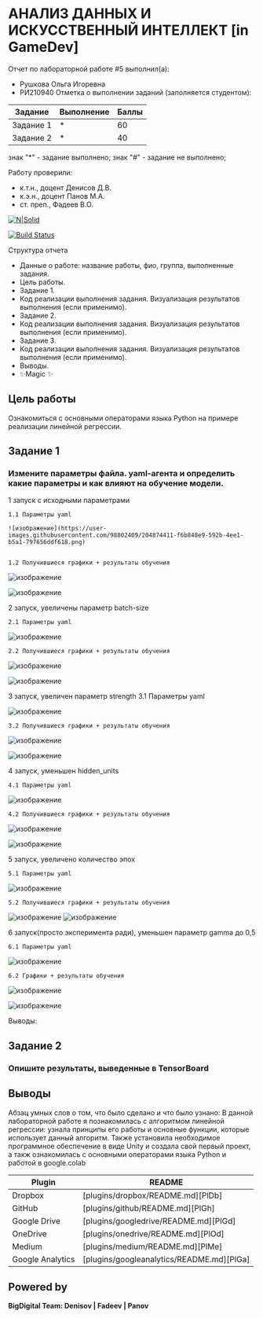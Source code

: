 # АНАЛИЗ ДАННЫХ И ИСКУССТВЕННЫЙ ИНТЕЛЛЕКТ [in GameDev]
Отчет по лабораторной работе #5 выполнил(а):
- Рушкова Ольга Игоревна
- РИ210940
Отметка о выполнении заданий (заполняется студентом):

| Задание | Выполнение | Баллы |
| ------ | ------ | ------ |
| Задание 1 | * | 60 |
| Задание 2 | * | 40 |

знак "*" - задание выполнено; знак "#" - задание не выполнено;

Работу проверили:
- к.т.н., доцент Денисов Д.В.
- к.э.н., доцент Панов М.А.
- ст. преп., Фадеев В.О.

[![N|Solid](https://cldup.com/dTxpPi9lDf.thumb.png)](https://nodesource.com/products/nsolid)

[![Build Status](https://travis-ci.org/joemccann/dillinger.svg?branch=master)](https://travis-ci.org/joemccann/dillinger)

Структура отчета

- Данные о работе: название работы, фио, группа, выполненные задания.
- Цель работы.
- Задание 1.
- Код реализации выполнения задания. Визуализация результатов выполнения (если применимо).
- Задание 2.
- Код реализации выполнения задания. Визуализация результатов выполнения (если применимо).
- Задание 3.
- Код реализации выполнения задания. Визуализация результатов выполнения (если применимо).
- Выводы.
- ✨Magic ✨

## Цель работы
Ознакомиться с основными операторами языка Python на примере реализации линейной регрессии.

## Задание 1
### Измените параметры файла. yaml-агента и определить какие параметры и как влияют на обучение модели.
1 запуск с исходными параметрами

    1.1 Параметры yaml

    ![изображение](https://user-images.githubusercontent.com/98802409/204874411-f6b848e9-592b-4ee1-b5a1-797656ddf618.png)


    1.2 Получившиеся графики + результаты обучения

![изображение](https://user-images.githubusercontent.com/98802409/204845678-7cfea7d5-0614-4c3d-a8d8-062203f81025.png)

![изображение](https://user-images.githubusercontent.com/98802409/204847174-885a1615-8d15-4fa2-8c88-bec926967946.png)


2 запуск, увеличены параметр batch-size

    2.1 Параметры yaml

![изображение](https://user-images.githubusercontent.com/98802409/204893911-c0315f65-0068-471a-80a4-26653e6e0990.png)

    2.2 Получившиеся графики + результаты обучения
 
 ![изображение](https://user-images.githubusercontent.com/98802409/204894725-d9d075c5-b780-4061-ab24-012120332cbc.png)
 
 ![изображение](https://user-images.githubusercontent.com/98802409/204894875-62053987-b156-4fc5-8a99-41ead2fdd3f7.png)

 
3 запуск, увеличен параметр strength
    3.1 Параметры yaml

![изображение](https://user-images.githubusercontent.com/98802409/204864704-7f69cf24-f357-4bb6-9a30-968e5c14ced0.png)


    3.2 Получившиеся графики + результаты обучения
![изображение](https://user-images.githubusercontent.com/98802409/204864923-95ee900f-ec6b-47aa-b61f-da23f3eba0bd.png)

![изображение](https://user-images.githubusercontent.com/98802409/204864983-d078b7a8-0a38-4370-bb8b-e06a9d84fc42.png)


 4 запуск, уменьшен hidden_units 
 
    4.1 Параметры yaml
    
![изображение](https://user-images.githubusercontent.com/98802409/204892610-04674210-e8d8-493b-8efd-7ddbef3a5be4.png)



    4.2 Получившиеся графики + результаты обучения
    
![изображение](https://user-images.githubusercontent.com/98802409/204892478-4fdf4541-5017-45e6-8baa-06deea8a26f1.png)

![изображение](https://user-images.githubusercontent.com/98802409/204892553-234b68cc-c09d-4c79-b49a-e87e72ea721a.png)





5 запуск, увеличено количество эпох

    5.1 Параметры yaml

![изображение](https://user-images.githubusercontent.com/98802409/204870475-1d1a5c2c-11bb-43da-9383-b3a06df9fb12.png)



    5.2 Получившиеся графики + результаты обучения

![изображение](https://user-images.githubusercontent.com/98802409/204870408-ac59f693-a324-4004-a899-5a9e945c18f3.png)
![изображение](https://user-images.githubusercontent.com/98802409/204870798-780e1fb1-7f51-4f4b-9ef1-37461cda076c.png)


6 запуск(просто эксперимента ради), уменьшен параметр gamma до 0,5

    6.1 Параметры yaml
![изображение](https://user-images.githubusercontent.com/98802409/204874065-0b8a4b59-19bf-4a89-8ad9-09dbd5201506.png)

    6.2 Графики + результаты обучения
    
![изображение](https://user-images.githubusercontent.com/98802409/204873992-08172efc-321d-4c4d-9a2c-444f5a31b416.png)

![изображение](https://user-images.githubusercontent.com/98802409/204874029-6948b731-254b-4b0f-9369-88a8580a1429.png)
 
 
Выводы: 




## Задание 2
### Опишите результаты, выведенные в TensorBoard




## Выводы

Абзац умных слов о том, что было сделано и что было узнано:
В данной лабораторной работе я познакомилась с алгоритмом линейной регрессии: узнала принципы его работы и основные функции, которые использует данный алгоритм. Также установила необходимое программное обеспечение в виде Unity и создала свой первый проект, а такж ознакомилась с основными операторами языка Python и работой в google.colab


| Plugin | README |
| ------ | ------ |
| Dropbox | [plugins/dropbox/README.md][PlDb] |
| GitHub | [plugins/github/README.md][PlGh] |
| Google Drive | [plugins/googledrive/README.md][PlGd] |
| OneDrive | [plugins/onedrive/README.md][PlOd] |
| Medium | [plugins/medium/README.md][PlMe] |
| Google Analytics | [plugins/googleanalytics/README.md][PlGa] |

## Powered by

**BigDigital Team: Denisov | Fadeev | Panov**
